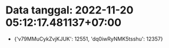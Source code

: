 # Data tanggal: 2022-11-20 05:12:17.481137+07:00

* {'v79MMuCykZvjKJUK': 12551, 'dq0iwRyNMK5tsshu': 12357}
